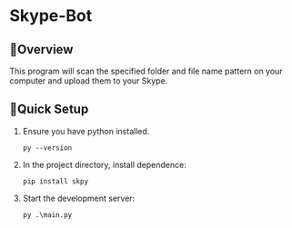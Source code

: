 # Skype-Bot

## 🔆Overview
This program will scan the specified folder and file name pattern on your computer and upload them to your Skype.

## 🚀Quick Setup
1. Ensure you have python installed.  
    ```
    py --version
    ```

2. In the project directory, install dependence:
    ```
    pip install skpy
    ```

3. Start the development server:
    ```
    py .\main.py
    ```
